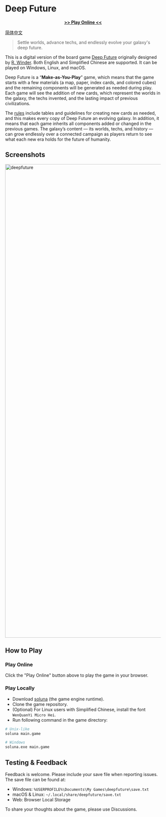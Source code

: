 # Deep Future

<div align="center">

<strong><a href="https://cloudwu.github.io/deepfuture">>> Play Online <<</a></strong>

</div>

[简体中文](./README.zh-CN.md)

> Settle worlds, advance techs, and endlessly evolve your galaxy's deep future. 

This is a digital version of the board game [Deep Future](https://boardgamegeek.com/boardgame/194986/deep-future) originally designed by [R. Winder](https://boardgamegeek.com/boardgamedesigner/89526/r-winder). Both English and Simplified Chinese are supported. It can be played on Windows, Linux, and macOS.

Deep Future is a “**Make-as-You-Play**” game, which means that the game starts with a few materials (a map, paper, index cards, and colored cubes) and the remaining components will be generated as needed during play. Each game will see the addition of new cards, which represent the worlds in the galaxy, the techs invented, and the lasting impact of previous civilizations.

The [rules](./rules/Deep_Future_Rules_1_6.pdf) include tables and guidelines for creating new cards as needed, and this makes every copy of Deep Future an evolving galaxy. In addition, it means that each game inherits all components added or changed in the previous games. The galaxy’s content — its worlds, techs, and history — can grow endlessly over a connected campaign as players return to see what each new era holds for the future of humanity.

## Screenshots

<img width="2046" height="1534" alt="deepfuture" src="https://github.com/user-attachments/assets/501d750b-136d-4717-9423-b42f6d0b22c1" />

## How to Play

### Play Online

Click the "Play Online" button above to play the game in your browser.

### Play Locally

- Download [soluna](https://github.com/cloudwu/soluna/releases/tag/nightly) (the game engine runtime).
- Clone the game repository.
- (Optional) For Linux users with Simplified Chinese, install the font `WenQuanYi Micro Hei`.
- Run following command in the game directory:

```sh
# Unix-like
soluna main.game

# Windows
soluna.exe main.game
```

## Testing & Feedback

Feedback is welcome. Please include your save file when reporting issues. The save file can be found at:

- Windows: `%USERPROFILE%\Documents\My Games\deepfuture\save.txt`
- macOS & Linux: `~/.local/share/deepfuture/save.txt`
- Web: Browser Local Storage

To share your thoughts about the game, please use Discussions.
